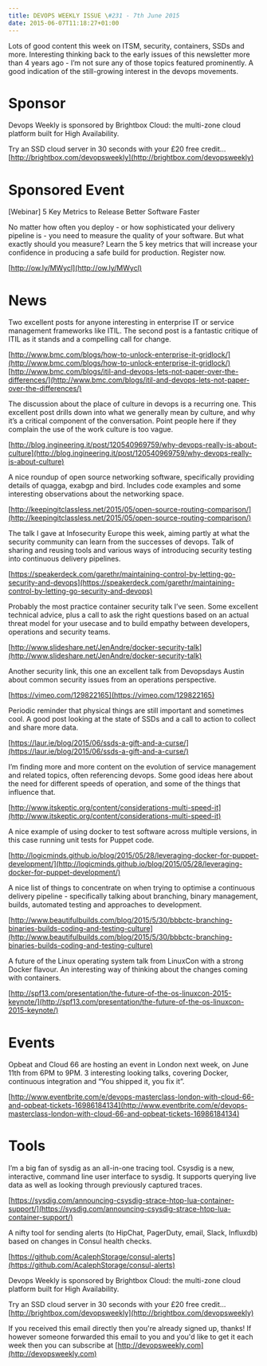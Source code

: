 ```yaml
---
title: DEVOPS WEEKLY ISSUE \#231 - 7th June 2015 
date: 2015-06-07T11:18:27+01:00
---
```


Lots of good content this week on ITSM, security, containers, SSDs and more. Interesting thinking back to the early issues of this newsletter more than 4 years ago - I’m not sure any of those topics featured prominently. A good indication of the still-growing interest in the devops movements.


Sponsor
======

Devops Weekly is sponsored by Brightbox Cloud: the multi-zone cloud platform built for High Availability.

Try an SSD cloud server in 30 seconds with your £20 free credit…
[http://brightbox.com/devopsweekly](http://brightbox.com/devopsweekly)


Sponsored Event
=============

[Webinar] 5 Key Metrics to Release Better Software Faster

No matter how often you deploy - or how sophisticated your delivery pipeline is - you need to measure the quality of your software. But what exactly should you measure? Learn the 5 key metrics that will increase your confidence in producing a safe build for production. Register now.

[http://ow.ly/MWycl](http://ow.ly/MWycl)


News
====

Two excellent posts for anyone interesting in enterprise IT or service management frameworks like ITIL. The second post is a fantastic critique of ITIL as it stands and a compelling call for change.

[http://www.bmc.com/blogs/how-to-unlock-enterprise-it-gridlock/](http://www.bmc.com/blogs/how-to-unlock-enterprise-it-gridlock/)
[http://www.bmc.com/blogs/itil-and-devops-lets-not-paper-over-the-differences/](http://www.bmc.com/blogs/itil-and-devops-lets-not-paper-over-the-differences/)


The discussion about the place of culture in devops is a recurring one. This excellent post drills down into what we generally mean by culture, and why it’s a critical component of the conversation. Point people here if they complain the use of the work culture is too vague.

[http://blog.ingineering.it/post/120540969759/why-devops-really-is-about-culture](http://blog.ingineering.it/post/120540969759/why-devops-really-is-about-culture)


A nice roundup of open source networking software, specifically providing details of quagga, exabgp and bird. Includes code examples and some interesting observations about the networking space.

[http://keepingitclassless.net/2015/05/open-source-routing-comparison/](http://keepingitclassless.net/2015/05/open-source-routing-comparison/)


The talk I gave at Infosecurity Europe this week, aiming partly at what the security community can learn from the successes of devops. Talk of sharing and reusing tools and various ways of introducing security testing into continuous delivery pipelines.

[https://speakerdeck.com/garethr/maintaining-control-by-letting-go-security-and-devops](https://speakerdeck.com/garethr/maintaining-control-by-letting-go-security-and-devops)


Probably the most practice container security talk I’ve seen. Some excellent technical advice, plus a call to ask the right questions based on an actual threat model for your usecase and to build empathy between developers, operations and security teams.

[http://www.slideshare.net/JenAndre/docker-security-talk](http://www.slideshare.net/JenAndre/docker-security-talk)


Another security link, this one an excellent talk from Devopsdays Austin about common security issues from an operations perspective.

[https://vimeo.com/129822165](https://vimeo.com/129822165)


Periodic reminder that physical things are still important and sometimes cool. A good post looking at the state of SSDs and a call to action to collect and share more data.

[https://laur.ie/blog/2015/06/ssds-a-gift-and-a-curse/](https://laur.ie/blog/2015/06/ssds-a-gift-and-a-curse/)


I’m finding more and more content on the evolution of service management and related topics, often referencing devops. Some good ideas here about the need for different speeds of operation, and some of the things that influence that.

[http://www.itskeptic.org/content/considerations-multi-speed-it](http://www.itskeptic.org/content/considerations-multi-speed-it)


A nice example of using docker to test software across multiple versions, in this case running unit tests for Puppet code.

[http://logicminds.github.io/blog/2015/05/28/leveraging-docker-for-puppet-development/](http://logicminds.github.io/blog/2015/05/28/leveraging-docker-for-puppet-development/)


A nice list of things to concentrate on when trying to optimise a continuous delivery pipeline - specifically talking about branching, binary management, builds, automated testing and approaches to development.

[http://www.beautifulbuilds.com/blog/2015/5/30/bbbctc-branching-binaries-builds-coding-and-testing-culture](http://www.beautifulbuilds.com/blog/2015/5/30/bbbctc-branching-binaries-builds-coding-and-testing-culture)


A future of the Linux operating system talk from LinuxCon with a strong Docker flavour. An interesting way of thinking about the changes coming with containers.

[http://spf13.com/presentation/the-future-of-the-os-linuxcon-2015-keynote/](http://spf13.com/presentation/the-future-of-the-os-linuxcon-2015-keynote/)


Events
======

Opbeat and Cloud 66 are hosting an event in London next week, on June 11th from 6PM to 9PM. 3 interesting looking talks, covering Docker, continuous integration and “You shipped it, you fix it”.

[http://www.eventbrite.com/e/devops-masterclass-london-with-cloud-66-and-opbeat-tickets-16986184134](http://www.eventbrite.com/e/devops-masterclass-london-with-cloud-66-and-opbeat-tickets-16986184134)


Tools
=====

I’m a big fan of sysdig as an all-in-one tracing tool. Csysdig is a new, interactive, command line user interface to sysdig. It supports querying live data as well as looking through previously captured traces.

[https://sysdig.com/announcing-csysdig-strace-htop-lua-container-support/](https://sysdig.com/announcing-csysdig-strace-htop-lua-container-support/)


A nifty tool for sending alerts (to HipChat, PagerDuty, email, Slack, Influxdb) based on changes in Consul health checks.

[https://github.com/AcalephStorage/consul-alerts](https://github.com/AcalephStorage/consul-alerts)


Devops Weekly is sponsored by Brightbox Cloud: the multi-zone cloud platform built for High Availability.

Try an SSD cloud server in 30 seconds with your £20 free credit…
[http://brightbox.com/devopsweekly](http://brightbox.com/devopsweekly)


If you received this email directly then you're already signed up, thanks! If however someone forwarded this email to you and you'd like to get it each week then you can subscribe at [http://devopsweekly.com](http://devopsweekly.com)

